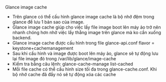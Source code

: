 Glance image cache
<ul>
<li>Trên glance có thể cấu hình glance image cache là bộ nhớ đệm trong glance để lưu 1 bản sao của image.</li>
<li>Glance image cache giúp cho việc lấy file image boot lên máy ảo trở nên nhanh chóng hơn nhờ việc lấy thẳng image trên glance mà ko cần xuống backend. </li>
<li>Glance image cache được cấu hình trong file glance-api.conf
 flavor = keystone+cachemanagement </li>
	
<li>Sau khi cấu hình và image được boot lên máy ảo, glance sẽ tự động lưu lại file image đó trong /var/lib/glance/image-cache </li>
<li>Kiểm tra bằng câu lệnh:  glance-cache-manage list-cached</li>
<li>Mỗi file cache có thể cấu hình size tối đa trong glance-cache.conf. Khi bộ nhớ cache đã đầy nó sẽ tự động xóa các cache </li>
